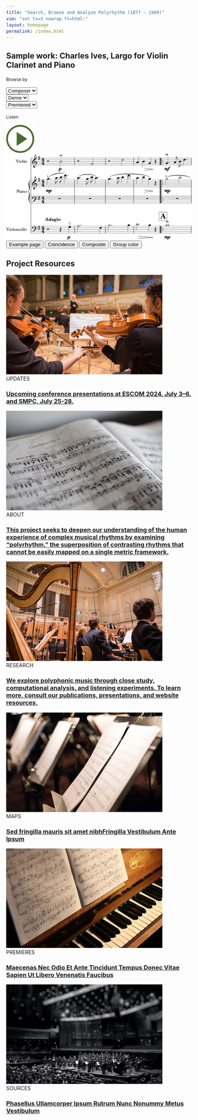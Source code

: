 ```yaml
---
title: "Search, Browse and Analyze Polyrhythm (1877 – 1969)"
vim: "set ts=3 nowrap ft=html:"
layout: homepage
permalink: /index.html
---
```



<!-- Sample Work -->
<section>
	<div class="container px-3 my-4">
		<div class="row">
			<div class="col-12">
				<div class="text-center">
					<h2><span>Sample work:</span> Charles Ives, Largo for Violin Clarinet and Piano</h2>
				</div>
			</div>
		</div>
		<!-- Browse by -->
		<div class="row">
			<div class="col-12 col-lg-6">
				<p role="heading"><small>Browse by</small></p>
				<!-- Composer -->
				<div class="btn-group mb-3 mb-lg-0">
					<select class="form-select form-select--primary" aria-label="Composer">
						<option selected>Composer</option>
						<option value="1">One</option>
						<option value="2">Two</option>
						<option value="3">Three</option>
					</select>
				</div>
				<!-- Genre -->
				<div class="btn-group mb-3 mb-lg-0">
					<select class="form-select form-select--primary" aria-label="Genre">
						<option selected>Genre</option>
						<option value="1">One</option>
						<option value="2">Two</option>
						<option value="3">Three</option>
					</select>
				</div>
				<!-- Premiered -->
				<div class="btn-group mb-3 mb-lg-0">
					<select class="form-select form-select--primary" aria-label="Premiered">
						<option selected>Premiered</option>
						<option value="1">One</option>
						<option value="2">Two</option>
						<option value="3">Three</option>
					</select>
				</div>
			</div>
			<!-- Listen -->
			<div class="col-12 col-lg-6 float-lg-end mt-4 mt-lg-0">
				<p class="float-lg-end" role="heading"><small>Listen</small></p>
				<a href="#"><img class="float-lg-end play-icon" src="assets/img/play.svg" alt="play button"></a>
			</div>
		</div>
		<!-- Image -->
		<div class="row mt-5">
			<div class="col-12">
				<div class="text-center">
					<img class="img-fluid mb-3" src="assets/img/sample-work.jpg" alt="sample work">
				</div>
			</div>
		</div>
		<div class="row">
			<div class="col-12">
				<!-- Example page -->
				<button type="button" class="btn btn-secondary btn-secondary-dark float-md-end mb-3 mb-lg-0 ms-1">
					Example page
				</button>
				<!-- Coincidence -->
				<button type="button" class="btn btn-secondary float-md-end mb-3 mb-lg-0 ms-1">
					Coincidence
				</button>
				<!-- Composite -->
				<button type="button" class="btn btn-secondary float-md-end mb-3 mb-lg-0 ms-1">
					Composite
				</button>
				<!-- Group color -->
				<button type="button" class="btn btn-secondary float-md-end mb-3 mb-lg-0">
					Group color
				</button>
			</div>
		</div>
	</div>
</section>

<!-- Project Resources-->
<section>
	<div class="container px-3 my-5">
		<div class="row justify-content-center">
			<div class="col-12">
				<div class="text-center">
					<h2>Project Resources</h2>
				</div>
			</div>
		</div>
		<div class="row g-3 g-lg-4 mt-2">
			<!-- 1 -->
			<div class="col-md-6 col-lg-4 mb-4">
				<div class="card h-100 border-0">
					<img class="card-img-top card-img-bottom mb-3" src="assets/img/project-resources-1.jpg" alt="updates">
					<div class="card-body p-0">
						<div class="category mb-2">UPDATES</div>
						<a class="text-decoration-none link-dark stretched-link" href="updates" role="button"><h3 class="card-title mb-3">Upcoming conference presentations at ESCOM 2024, July 3–6, and SMPC, July 25-28.</h3></a>
					</div>
				</div>
			</div>
			<!-- 2 -->
			<div class="col-md-6 col-lg-4 mb-4">
				<div class="card h-100 border-0">
					<img class="card-img-top card-img-bottom mb-3" src="assets/img/project-resources-2.jpg" alt="about">
					<div class="card-body p-0">
						<div class="category mb-2">ABOUT</div>
						<a class="text-decoration-none link-dark stretched-link" href="#" role="button"><h3 class="card-title mb-3">This project seeks to deepen our understanding of the human experience of complex musical rhythms by examining “polyrhythm,” the superposition of contrasting rhythms that cannot be easily mapped on a single metric framework.</h3></a>
					</div>
				</div>
			</div>
			<!-- 3 -->
			<div class="col-md-6 col-lg-4 mb-4">
				<div class="card h-100 border-0">
					<img class="card-img-top card-img-bottom mb-3" src="assets/img/project-resources-3.jpg" alt="research">
					<div class="card-body p-0">
						<div class="category mb-2">RESEARCH</div>
						<a class="text-decoration-none link-dark stretched-link" href="#" role="button"><h3 class="card-title mb-3">We explore polyphonic music through close study, computational analysis, and listening experiments. To learn more, consult our publications, presentations, and website resources. </h3></a>
					</div>
				</div>
			</div>
			<!-- 4 -->
			<div class="col-md-6 col-lg-4 mb-4">
				<div class="card h-100 border-0">
					<img class="card-img-top card-img-bottom mb-3" src="assets/img/project-resources-4.jpg" alt="maps">
					<div class="card-body p-0">
						<div class="category mb-2">MAPS</div>
						<a class="text-decoration-none link-dark stretched-link" href="#" role="button"><h3 class="card-title mb-3">Sed fringilla mauris sit amet nibhFringilla Vestibulum Ante Ipsum</h3></a>
					</div>
				</div>
			</div>
			<!-- 5 -->
			<div class="col-md-6 col-lg-4 mb-4">
				<div class="card h-100 border-0">
					<img class="card-img-top card-img-bottom mb-3" src="assets/img/project-resources-5.jpg" alt="premieres">
					<div class="card-body p-0">
						<div class="category mb-2">PREMIERES</div>
						<a class="text-decoration-none link-dark stretched-link" href="#" role="button"><h3 class="card-title mb-3">Maecenas Nec Odio Et Ante Tincidunt Tempus Donec Vitae Sapien Ut Libero Venenatis Faucibus</h3></a>
					</div>
				</div>
			</div>
			<!-- 6 -->
			<div class="col-md-6 col-lg-4 mb-4">
				<div class="card h-100 border-0">
					<img class="card-img-top card-img-bottom mb-3" src="assets/img/project-resources-6.jpg" alt="sources">
					<div class="card-body p-0">
						<div class="category mb-2">SOURCES</div>
						<a class="text-decoration-none link-dark stretched-link" href="#" role="button"><h3 class="card-title mb-3">Phasellus Ullamcorper Ipsum Rutrum Nunc Nonummy Metus Vestibulum</h3></a>
					</div>
				</div>
			</div>
		</div>
	</div>
</section>



